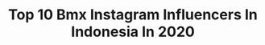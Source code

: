 ---
title: Top 10 Bmx Instagram Influencers In Indonesia In 2020
description: Identify the most popular Instagram accounts on inBeat.
platform: Instagram
profiles:
  - username: "samuelavrillian"
    fullname: >-
      Samuel Avrillian
    location: "Indonesia"
    followers: 8202
    engagement: 490
    commentsToLikes: 0.054895
    avatar: "https://scontent-ams4-1.cdninstagram.com/v/t51.2885-19/s320x320/90704513_204803550849486_2310345638178455552_n.jpg?_nc_ht=scontent-ams4-1.cdninstagram.com&_nc_ohc=sv0fjtEjP9cAX_eTKXL&oh=b377785447de1e527f273ade17dce235&oe=5EB672BD"
    verified: false
    hashtags: "#bandung, #17agustus, #jawabarat, #ioxc"
  - username: "tonisyarifudin"
    fullname: >-
      Toni Syarifudin
    location: "Indonesia"
    followers: 13859
    engagement: 631
    commentsToLikes: 0.019811
    avatar: "https://scontent-ams4-1.cdninstagram.com/v/t51.2885-19/s320x320/92021407_620579802124582_6626829058179072000_n.jpg?_nc_ht=scontent-ams4-1.cdninstagram.com&_nc_ohc=GFvg-i2wQrwAX-Cpepy&oh=fcad5e213af68614bc13b34ec6cd7524&oe=5EB9C5F3"
    verified: false
    hashtags: "#fun, #kaifight77, #grateful, #bestwife"
  - username: "ardikawinata"
    fullname: >-
      AW
    location: "Indonesia"
    followers: 29980
    engagement: 398
    commentsToLikes: 0.013912
    avatar: "https://scontent-lht6-1.cdninstagram.com/v/t51.2885-19/s320x320/74666131_293781348179232_5465135430762496000_n.jpg?_nc_ht=scontent-lht6-1.cdninstagram.com&_nc_ohc=fi6F5IG0lRIAX9teLFX&oh=2425c6cd42cb5dc3bf95e5f1af8601ed&oe=5EB28DC2"
    verified: false
    hashtags: "#timtam, #lpsupportindonesia, #timtaminsenyumin, #fyc"
  - username: "rio_karioakbar"
    fullname: >-
      Rio Akbar
    location: "Indonesia"
    followers: 12016
    engagement: 712
    commentsToLikes: 0.013796
    avatar: "https://scontent-ams4-1.cdninstagram.com/v/t51.2885-19/s320x320/27879571_2040729969473522_8045890504795095040_n.jpg?_nc_ht=scontent-ams4-1.cdninstagram.com&_nc_ohc=I9VOl8jpMwMAX8lYM5y&oh=a743e97ffb26db690af939ecd9429a6f&oe=5EB93359"
    verified: false
    hashtags: "#bmxfamily, #indonesiancyclingfederation, #dirumahaja, #kelamaandirumah"
  - username: "botayagata"
    fullname: >-
      Botayagata
    location: "Indonesia"
    followers: 32276
    engagement: 145
    commentsToLikes: 0.009842
    avatar: "https://scontent-ams4-1.cdninstagram.com/v/t51.2885-19/s320x320/39913462_672705763109783_7433037223282343936_n.jpg?_nc_ht=scontent-ams4-1.cdninstagram.com&_nc_ohc=8xoJ-2TgWJoAX_zAWCP&oh=58265050643bb2e1997ba96bae453d7b&oe=5E85B051"
    verified: false
    hashtags: "#quarantineday10, #ancolbeach, #botayataga, #bmx"
  - username: "vicky_kalea19"
    fullname: >-
      𝑽𝒊𝒄𝒌𝒚 𝑲𝒂𝒍𝒆𝒂
    location: "Indonesia"
    followers: 13267
    engagement: 722
    commentsToLikes: 0.019441
    avatar: "https://scontent-lhr8-1.cdninstagram.com/v/t51.2885-19/s320x320/83885864_223319642026240_2292123354661912576_n.jpg?_nc_ht=scontent-lhr8-1.cdninstagram.com&_nc_ohc=50CroTd6GU0AX-zKlwC&oh=c0cb0802551e5ddc35fa36f657e5d5df&oe=5EBC133C"
    verified: false
    hashtags: "#nofilter, #happy, #interceptfilmcraft, #horor"
  - username: "reynaldirere171"
    fullname: >-
      Reynaldi pradhana (rere)
    location: "Indonesia"
    followers: 30207
    engagement: 998
    commentsToLikes: 0.010361
    avatar: "https://scontent-lht6-1.cdninstagram.com/v/t51.2885-19/s320x320/19436903_457029051324306_373026838894608384_a.jpg?_nc_ht=scontent-lht6-1.cdninstagram.com&_nc_ohc=wDZCIoH1WmIAX8_jTbV&oh=9715c90f9bbb182945b9e9f979b86e6b&oe=5EBB1CDD"
    verified: false
    hashtags: "#tuneup, #italiano, #racingramerame, #rxkingsuperpro"
  - username: "satriavijie"
    fullname: >-
      SV
    location: "Indonesia"
    followers: 95078
    engagement: 699
    commentsToLikes: 0.008905
    avatar: "https://scontent-lhr8-1.cdninstagram.com/v/t51.2885-19/s320x320/91282886_227116222008365_3357906140405956608_n.jpg?_nc_ht=scontent-lhr8-1.cdninstagram.com&_nc_ohc=7iwUDOH_OqkAX9UzqXO&oh=6fc4909e09c9fbf75baad3228edd838d&oe=5EB9B34D"
    verified: true
    hashtags: "#ayosemangat, #converseid, #fuckcorona, #tiktok"
  - username: "ketekk_"
    fullname: >-
      # K E D A I G A U L
    location: "Indonesia"
    followers: 5051
    engagement: 589
    commentsToLikes: 0.041910
    avatar: "https://scontent-amt2-1.cdninstagram.com/v/t51.2885-19/s320x320/80823950_189617098856864_5959245979076001792_n.jpg?_nc_ht=scontent-amt2-1.cdninstagram.com&_nc_ohc=qvK5KQX6t34AX8ZWMJE&oh=21657984c89ce913c8716f0ba0bee769&oe=5EB1A701"
    verified: false
    hashtags: "#fornasvkaltim, #skateboardindonesia, #skatelife, #kedaigaul"
  - username: "rzkyprtmamz"
    fullname: >-
      ɾȥƙყρɾƚɱα
    location: "Indonesia"
    followers: 7049
    engagement: 373
    commentsToLikes: 0.059243
    avatar: "https://scontent-ams4-1.cdninstagram.com/v/t51.2885-19/s320x320/89818894_826153881187499_3874588936588230656_n.jpg?_nc_ht=scontent-ams4-1.cdninstagram.com&_nc_ohc=EoRWtynoh8MAX9KpKft&oh=9a7bde0a11020b7a3ccebb0c09133ef1&oe=5EB2D02F"
    verified: false
    hashtags: "#asikinfeedsmu, #sorry, #monsterroad2020, #fingerboardtv"
---